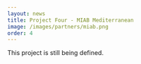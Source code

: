 ```yaml
---
layout: news
title: Project Four - MIAB Mediterranean
image: /images/partners/miab.png
order: 4
---
```

This project is still being defined.
